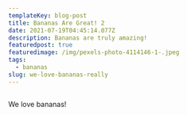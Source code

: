```yaml
---
templateKey: blog-post
title: Bananas Are Great! 2
date: 2021-07-19T04:45:14.077Z
description: Bananas are truly amazing!
featuredpost: true
featuredimage: /img/pexels-photo-4114146-1-.jpeg
tags:
  - bananas
slug: we-love-bananas-really
---
```

![]()

We love bananas!